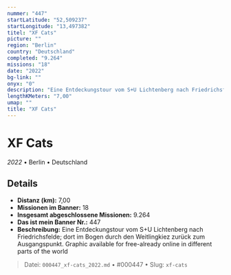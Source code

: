 ```yaml
---
nummer: "447"
startLatitude: "52,509237"
startLongitude: "13,497382"
titel: "XF Cats"
picture: ""
region: "Berlin"
country: "Deutschland"
completed: "9.264"
missions: "18"
date: "2022"
bg-link: ""
onyx: "0"
description: "Eine Entdeckungstour vom S+U Lichtenberg nach Friedrichsfelde; dort im Bogen durch den Weitlingkiez zurück zum Ausgangspunkt.\nGraphic available for free-already online in different parts of the world"
lengthKMeters: "7,00"
umap: ""
title: "XF Cats"
---
```

# XF Cats

*2022* • Berlin • Deutschland



## Details
- **Distanz (km):** 7,00
- **Missionen im Banner:** 18
- **Insgesamt abgeschlossene Missionen:** 9.264
- **Das ist mein Banner Nr.:** 447
- **Beschreibung:** Eine Entdeckungstour vom S+U Lichtenberg nach Friedrichsfelde; dort im Bogen durch den Weitlingkiez zurück zum Ausgangspunkt.
Graphic available for free-already online in different parts of the world



> Datei: `000447_xf-cats_2022.md` • #000447 • Slug: `xf-cats`
